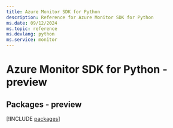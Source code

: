 ```yaml
---
title: Azure Monitor SDK for Python
description: Reference for Azure Monitor SDK for Python
ms.date: 09/12/2024
ms.topic: reference
ms.devlang: python
ms.service: monitor
---
```

# Azure Monitor SDK for Python - preview
## Packages - preview
[!INCLUDE [packages](monitor-index.md)]
